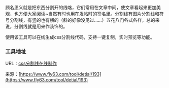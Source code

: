 顾名思义就是把东西分割开的线咯，它们常用在文章中间，使文章看起来更加美观，也方便大家阅读~当然有时也用在发帖时的签名里。分割线有图片分割线和符号分割线，有竖的也有横的（斜的好像没见过……）五花八门各式各样，总的来说，分割线就是用来作装饰的。

使用该工具可以在线生成css分割线代码，支持一键复制，实时预览等功能。

### 工具地址
URL：[css分割线在线制作](https://www.fly63.com/tool/cssplit/)

来源：[https://www.fly63.com/tool/detial/193](https://www.fly63.com/tool/detial/193)
